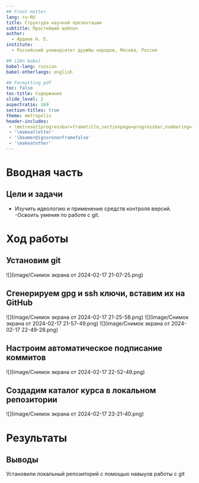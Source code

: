 ```yaml
---
## Front matter
lang: ru-RU
title: Структура научной презентации
subtitle: Простейший шаблон
author:
  - Ардеев Н. Е.
institute:
  - Российский университет дружбы народов, Москва, Россия

## i18n babel
babel-lang: russian
babel-otherlangs: english

## Formatting pdf
toc: false
toc-title: Содержание
slide_level: 2
aspectratio: 169
section-titles: true
theme: metropolis
header-includes:
 - \metroset{progressbar=frametitle,sectionpage=progressbar,numbering=fraction}
 - '\makeatletter'
 - '\beamer@ignorenonframefalse'
 - '\makeatother'
---
```



# Вводная часть

## Цели и задачи

- Изучить идеологию и применение средств контроля версий.
-Освоить умения по работе с git.

# Ход работы 

## Установим git

![](image/Снимок экрана от 2024-02-17 21-07-25.png)

## Сгенерируем gpg и ssh ключи, вставим их на GitHub

![](image/Снимок экрана от 2024-02-17 21-25-58.png)
![](image/Снимок экрана от 2024-02-17 21-57-49.png) 
![](image/Снимок экрана от 2024-02-17 22-49-28.png)

## Настроим автоматическое подписание коммитов

![](image/Снимок экрана от 2024-02-17 22-52-49.png)

## Создадим каталог курса в локальном репозитории

![](image/Снимок экрана от 2024-02-17 23-21-40.png)

# Результаты

## Выводы

Установили локальный репозиторий с помощью навыуов работы с git

